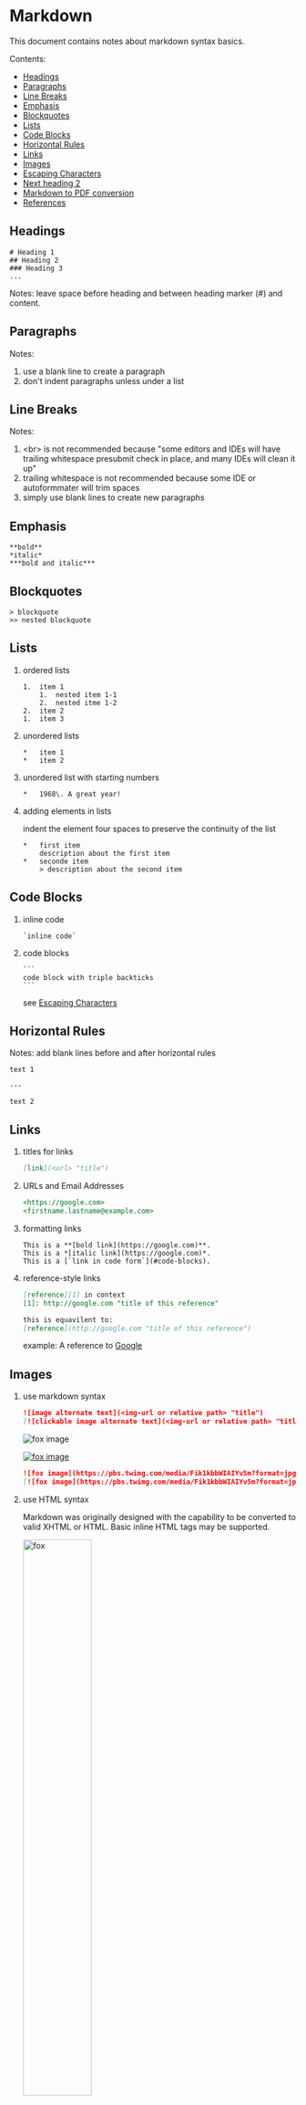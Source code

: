 # Markdown

This document contains notes about markdown syntax basics.

Contents:

* [Headings](#headings)
* [Paragraphs](#paragraphs)
* [Line Breaks](#line-breaks)
* [Emphasis](#emphasis)
* [Blockquotes](#blockquotes)
* [Lists](#lists)
* [Code Blocks](#code-blocks)
* [Horizontal Rules](#horizontal-rules)
* [Links](#links)
* [Images](#images)
* [Escaping Characters](#escaping-characters)
* [Next heading 2](#next-heading-2)
* [Markdown to PDF conversion](#markdown-to-pdf-conversion)
* [References](#references)

## Headings
```
# Heading 1
## Heading 2
### Heading 3
...
```

Notes:
leave space before heading and between heading marker (#) and content.

## Paragraphs
Notes:
1.  use a blank line to create a paragraph
2.  don't indent paragraphs unless under a list

## Line Breaks
Notes:
1.  \<br\> is not recommended because "some editors and IDEs will have trailing
    whitespace presubmit check in place, and many IDEs will clean it up"
2.  trailing whitespace is not recommended because some IDE or autoformmater
    will trim spaces
3.  simply use blank lines to create new paragraphs

## Emphasis
```
**bold**
*italic*
***bold and italic***
```

## Blockquotes
```
> blockquote
>> nested blockquote
```

## Lists
1.  ordered lists
    ```
    1.  item 1
        1.  nested item 1-1
        2.  nested itme 1-2
    2.  item 2
    1.  item 3
    ```
2.  unordered lists
    ```
    *   item 1
    *   item 2
    ```
3.  unordered list with starting numbers
    ```
    *   1968\. A great year!
    ```
4.  adding elements in lists

    indent the element four spaces to preserve the continuity of the list
    ```
    *   first item
        description about the first item
    *   seconde item
        > description about the second item
    ```

## Code Blocks
1.  inline code
    ```
    `inline code`
    ```

2.  code blocks
    ````
    ```
    code block with triple backticks
    ```
    ````

    see [Escaping Characters](#escaping-characters)

## Horizontal Rules
Notes:
add blank lines before and after horizontal rules
```
text 1

---

text 2
```

## Links
1.  titles for links
    ```markdown
    [link](<url> "title")
    ```

2.  URLs and Email Addresses
    ```markdown
    <https://google.com>
    <firstname.lastname@example.com>
    ```

3.  formatting links
    ```
    This is a **[bold link](https://google.com)**.
    This is a *[italic link](https://google.com)*.
    This is a [`link in code form`](#code-blocks).
    ```

4.  reference-style links
    ```markdown
    [reference][1] in context
    [1]: http://google.com "title of this reference"

    this is equavilent to:
    [reference](http://google.com "title of this reference")
    ```

    example: A reference to [Google][1]

## Images
1.  use markdown syntax
    ```markdown
    ![image alternate text](<img-url or relative path> "title")
    [![clickable image alternate text](<img-url or relative path> "title")](<another link>)
    ```

    ![fox image](https://pbs.twimg.com/media/Fik1kbbWIAIYv5m?format=jpg&name=small "unclickable image")

    [![fox image](https://pbs.twimg.com/media/Fik1kbbWIAIYv5m?format=jpg&name=small "clickable image")](https://pbs.twimg.com/media/Fik1kbbWIAIYv5m?format=jpg&name=small)

    ```markdown
    ![fox image](https://pbs.twimg.com/media/Fik1kbbWIAIYv5m?format=jpg&name=small "unclickable image")
    [![fox image](https://pbs.twimg.com/media/Fik1kbbWIAIYv5m?format=jpg&name=small "clickable image")](https://pbs.twimg.com/media/Fik1kbbWIAIYv5m?format=jpg&name=small)
    ```

2.  use HTML syntax

    Markdown was originally designed with the capability to be converted to
    valid XHTML or HTML. Basic inline HTML tags may be supported.

    <img src="https://pbs.twimg.com/media/Fik1kbbWIAIYv5m?format=jpg&name=small"
    alt="fox" title="formatted image with raw HTML tag" width="50%">

    ```html
    <img src="https://pbs.twimg.com/media/Fik1kbbWIAIYv5m?format=jpg&name=small" alt="fox" title="formatted image with raw HTML tag" width="50%">
    ```

    or with figure caption:

    ```html
    <figure>
      <img src="https://pbs.twimg.com/media/Fik1kbbWIAIYv5m?format=jpg&name=small" alt="fox" title="formatted image with raw HTML tag" width="50%">
      <figcaption style="text-align: center;"> this is figure caption</figcaption>
    </figure>
    ```

## Escaping Characters
Escape literal characters by placing a backslash (\\) in front of them.

A list of characters that can be escaped:
*   `\` | backslash
*   `` ` `` | backtick

        ``use double backticks to escape single backtick ` for inline code``

        ````
        ```
        use quadruple backticks to escape triple backticks in code block
        ```
        ````
    see [Code](#code-blocks)
*   `*` | asterisk
*   `_` | underscore
*   `{ }` | curly braces
*   `[ ]` | brackets
*   `< >` | angle brackets
*   `( )` | parentheses
*   `#` | pound sign
*   `+` | plus sign
*   `-` | minus sign/hyphen
*   `.` | dot
*   `!` | exclamation mark

## Next heading 2
<mark>continue from extended syntax</mark>.

## Markdown to PDF conversion
[Markdown to PDF](https://www.npmjs.com/package/md-to-pdf)
```bash
npm i -g md-to-pdf
md-to-pdf [options] <path-to-file.md>
```

## References
*   [Markdown Guide - Basic Syntax](https://www.markdownguide.org/basic-syntax/)
*   [Markdown Guide - Extended Syntax](https://www.markdownguide.org/extended-syntax)
*   [CommonMark Spec (v0.30, 2021-06-19)](https://spec.commonmark.org/0.30/)
*   [Markdown Widipedia page](https://en.wikipedia.org/wiki/Markdown)
*   [1]: https://google.com "title for this reference"
